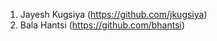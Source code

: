 1. Jayesh Kugsiya (https://github.com/jkugsiya)
2. Bala Hantsi    (https://github.com/bhantsi)         
